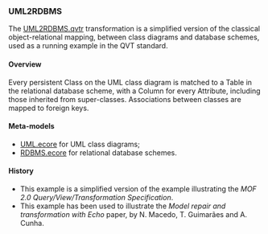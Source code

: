 ### UML2RDBMS
The [UML2RDBMS.qvtr](UML2RDBMS.qvtr) transformation is a simplified version of the classical object-relational mapping, between class diagrams and database schemes, used as a running example in the QVT standard.

#### Overview
Every persistent Class on the UML class diagram is matched to a Table in the relational database scheme, with a Column for every Attribute, including those inherited from super-classes. Associations between classes are mapped to foreign keys.

#### Meta-models
* [UML.ecore](UML.ecore) for UML class diagrams;
* [RDBMS.ecore](RDBMS.ecore) for relational database schemes.

#### History
* This example is a simplified version of the example illustrating the *MOF 2.0 Query/View/Transformation Specification*. 
* This example has been used to illustrate the *Model repair and transformation with Echo* paper, by N. Macedo, T. Guimarães and A. Cunha.
